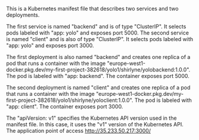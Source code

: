 This is a Kubernetes manifest file that describes two services and two deployments.

The first service is named "backend" and is of type "ClusterIP".
 It selects pods labeled with "app: yolo" and exposes port 5000. 
 The second service is named "client" and is also of type "ClusterIP". 
 It selects pods labeled with "app: yolo" and exposes port 3000.

The first deployment is also named "backend" and creates one replica of a pod that runs a container with the image "europe-west1-docker.pkg.dev/my-first-project-382618/yolo1/shirlyne/yolobackend:1.0.0". The pod is labeled with "app: backend". 
The container exposes port 5000.

The second deployment is named "client" and creates one replica of a pod that runs a container with the image "europe-west1-docker.pkg.dev/my-first-project-382618/yolo1/shirlyne/yoloclient:1.0.0". The pod is labeled with "app: client". 
The container exposes port 3000.

The "apiVersion: v1" specifies the Kubernetes API version used in the manifest file. In this case, it uses the "v1" version of the Kubernetes API.
The application point of access
http://35.233.50.217:3000/
